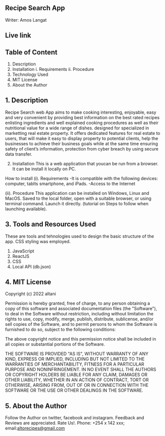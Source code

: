## Recipe Search App
Writer: Amos Langat

## Live link


## Table of Content
1. Description
2. Installation i. Requirements ii. Procedure
3. Technology Used
4. MIT License
5. About the Author

## 1. Description
Recipe Search web App aims to make cooking interesting, enjoyable, easy and very convenient by providing best information on the best rated recipes enlisting ingredients and well explained cooking procedures as well as their nutritional value for a wide range of dishes. designed for specialized in marketting real estate property. It offers dedicated features for real estate to users, that will make it easy to display property to potential clients, help the businesses to achieve their business goals while at the same time ensuring safety of client’s information, protection from cyber breach by using secure data transfer.

2. Installation
This is a web application that youcan be run from a browser. It can be install it locally on PC.

How to install
(i). Requirements -It is compatible with the following devices: computer, tablts smartphone, and iPads. -Access to the Internet

(ii). Procedure This application can be installed on Windows, Linux and MacOS. Saved to the local folder, open with a suitable browser, or using terminal command. Launch it directly. (tutorial on Steps to follow when launching available).

## 3. Tools and Resources  Used
These are tools and tehnologies used to design the basic structure of the app. CSS styling was employed.
1. JavaScript
2. ReactJS
3. CSS
4. Local API (db.json)


## 4. MIT License
Copyright (c) 2022 altani

Permission is hereby granted, free of charge, to any person obtaining a copy of this software and associated documentation files (the "Software"), to deal in the Software without restriction, including without limitation the rights to use, copy, modify, merge, publish, distribute, sublicense, and/or sell copies of the Software, and to permit persons to whom the Software is furnished to do so, subject to the following conditions:

The above copyright notice and this permission notice shall be included in all copies or substantial portions of the Software.

THE SOFTWARE IS PROVIDED "AS IS", WITHOUT WARRANTY OF ANY KIND, EXPRESS OR IMPLIED, INCLUDING BUT NOT LIMITED TO THE WARRANTIES OF MERCHANTABILITY, FITNESS FOR A PARTICULAR PURPOSE AND NONINFRINGEMENT. IN NO EVENT SHALL THE AUTHORS OR COPYRIGHT HOLDERS BE LIABLE FOR ANY CLAIM, DAMAGES OR OTHER LIABILITY, WHETHER IN AN ACTION OF CONTRACT, TORT OR OTHERWISE, ARISING FROM, OUT OF OR IN CONNECTION WITH THE SOFTWARE OR THE USE OR OTHER DEALINGS IN THE SOFTWARE.

## 5. About the Author
Follow the Author on twitter, facebook and instagram. Feedback and Reviews are appreciated. Rate Us!. Phone: +254 x 142 xxx; email:altorecipes@gmail.com